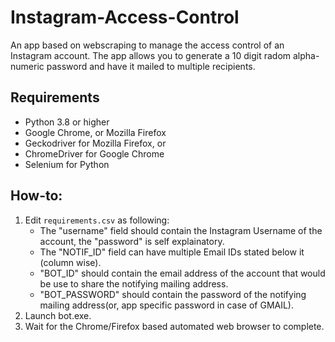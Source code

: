 # Instagram-Access-Control
An app based on webscraping to manage the access control of an Instagram account. The app allows you to generate a 10 digit radom alpha-numeric password and have it mailed to multiple recipients.

## Requirements
- Python 3.8 or higher
- Google Chrome, or Mozilla Firefox
- Geckodriver for Mozilla Firefox, or
- ChromeDriver for Google Chrome
- Selenium for Python

## How-to:
1. Edit `requirements.csv` as following:
    - The "username" field should contain the Instagram Username of the account, the "password" is self explainatory. 
    - The "NOTIF_ID" field can have multiple Email IDs stated below it (column wise). 
    - "BOT_ID" should contain the email address of the account that would be use to share the notifying mailing address.
    - "BOT_PASSWORD" should contain the password of the notifying mailing address(or, app specific password in case of GMAIL).
2. Launch bot.exe.
3. Wait for the Chrome/Firefox based automated web browser to complete.

